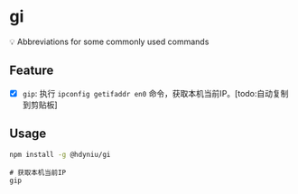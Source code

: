 # gi
💡 Abbreviations for some commonly used commands

## Feature

- [x] `gip`: 执行 `ipconfig getifaddr en0` 命令，获取本机当前IP。[todo:自动复制到剪贴板]

## Usage

```sh
npm install -g @hdyniu/gi
```

```
# 获取本机当前IP
gip
```